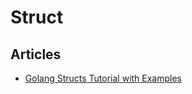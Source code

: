 # Struct

## Articles
- [Golang Structs Tutorial with Examples](https://www.callicoder.com/golang-structs/)